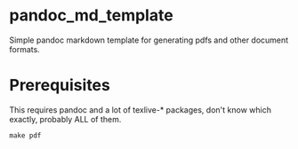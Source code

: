 # pandoc_md_template
Simple pandoc markdown template for generating pdfs and other document formats.

# Prerequisites
This requires pandoc and a lot of texlive-* packages, don't know which exactly, probably ALL of them.

```console
make pdf
```
